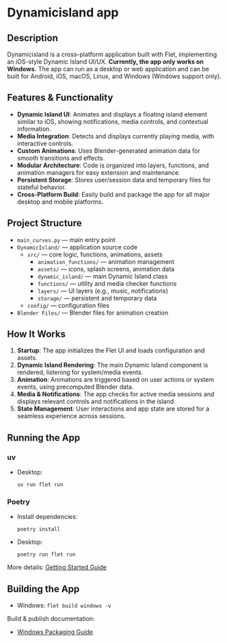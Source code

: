 # Dynamicisland app

## Description

Dynamicisland is a cross-platform application built with Flet, implementing an iOS-style Dynamic Island UI/UX. **Currently, the app only works on Windows.** The app can run as a desktop or web application and can be built for Android, iOS, macOS, Linux, and Windows (Windows support only).

## Features & Functionality

- **Dynamic Island UI**: Animates and displays a floating island element similar to iOS, showing notifications, media controls, and contextual information.
- **Media Integration**: Detects and displays currently playing media, with interactive controls.
- **Custom Animations**: Uses Blender-generated animation data for smooth transitions and effects.
- **Modular Architecture**: Code is organized into layers, functions, and animation managers for easy extension and maintenance.
- **Persistent Storage**: Stores user/session data and temporary files for stateful behavior.
- **Cross-Platform Build**: Easily build and package the app for all major desktop and mobile platforms.

## Project Structure

- `main_curves.py` — main entry point
- `DynamicIsland/` — application source code
  - `src/` — core logic, functions, animations, assets
    - `animation_functions/` — animation management
    - `assets/` — icons, splash screens, animation data
    - `dynamic_island/` — main Dynamic Island class
    - `functions/` — utility and media checker functions
    - `layers/` — UI layers (e.g., music, notifications)
    - `storage/` — persistent and temporary data
  - `config/` — configuration files
- `Blender Files/` — Blender files for animation creation

## How It Works

1. **Startup**: The app initializes the Flet UI and loads configuration and assets.
2. **Dynamic Island Rendering**: The main Dynamic Island component is rendered, listening for system/media events.
3. **Animation**: Animations are triggered based on user actions or system events, using precomputed Blender data.
4. **Media & Notifications**: The app checks for active media sessions and displays relevant controls and notifications in the island.
5. **State Management**: User interactions and app state are stored for a seamless experience across sessions.

## Running the App

### uv

- Desktop:
  ```
  uv run flet run
  ```

### Poetry

- Install dependencies:
  ```
  poetry install
  ```
- Desktop:
  ```
  poetry run flet run
  ```

More details: [Getting Started Guide](https://flet.dev/docs/getting-started/)

## Building the App

- Windows: `flet build windows -v`

Build & publish documentation:
- [Windows Packaging Guide](https://flet.dev/docs/publish/windows/)